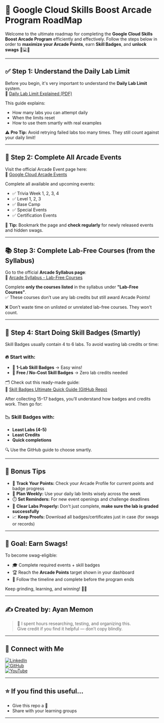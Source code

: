 # 📍 Google Cloud Skills Boost Arcade Program RoadMap

Welcome to the ultimate roadmap for completing the **Google Cloud Skills Boost Arcade Program** efficiently and effectively. Follow the steps below in order to **maximize your Arcade Points**, earn **Skill Badges**, and **unlock swags** 🧢💻🎉

---

## ✅ Step 1: Understand the Daily Lab Limit

Before you begin, it's very important to understand the **Daily Lab Limit** system.  
🔗 [Daily Lab Limit Explained (PDF)](https://github.com/AyanMemon296/GoogleCloud-SkillBadges-QuickGuide/blob/main/Daily_Lab_Limit.pdf)

This guide explains:
- How many labs you can attempt daily
- When the limits reset
- How to use them smartly with real examples

⚠️ **Pro Tip:** Avoid retrying failed labs too many times. They still count against your daily limit!

---

## 🎯 Step 2: Complete All Arcade Events

Visit the official Arcade Event page here:  
🔗 [Google Cloud Arcade Events](https://go.cloudskillsboost.google/arcade)

Complete all available and upcoming events:
- ✅ Trivia Week 1, 2, 3, 4
- ✅ Level 1, 2, 3
- ✅ Base Camp
- ✅ Special Events
- ✅ Certification Events

🔔 **Tip:** Bookmark the page and **check regularly** for newly released events and hidden swags.

---

## 📚 Step 3: Complete Lab-Free Courses (from the Syllabus)

Go to the official **Arcade Syllabus page**:  
🔗 [Arcade Syllabus - Lab-Free Courses](https://rsvp.withgoogle.com/events/arcade-facilitator/syllabus)

Complete **only the courses listed** in the syllabus under **"Lab-Free Courses"**.  
✅ These courses don’t use any lab credits but still award Arcade Points!

❌ Don’t waste time on unlisted or unrelated lab-free courses. They won't count.

---

## 🧠 Step 4: Start Doing Skill Badges (Smartly)

Skill Badges usually contain 4 to 6 labs. To avoid wasting lab credits or time:

### 🔥 Start with:
- 🔹 **1-Lab Skill Badges** → Easy wins!  
- 🔹 **Free / No-Cost Skill Badges** → Zero lab credits needed

🗂️ Check out this ready-made guide:  
🔗 [Skill Badges Ultimate Quick Guide (GitHub Repo)](https://github.com/AyanMemon296/GoogleCloud-SkillBadges-QuickGuide)

After collecting 15–17 badges, you’ll understand how badges and credits work. Then go for:

### 📉 Skill Badges with:
- **Least Labs (4-5)**
- **Least Credits**
- **Quick completions**

🔍 Use the GitHub guide to choose smartly.

---

## 🎁 Bonus Tips

- 🎯 **Track Your Points:** Check your Arcade Profile for current points and badge progress
- 📆 **Plan Weekly:** Use your daily lab limits wisely across the week
- ⏱️ **Set Reminders:** For new event openings and challenge deadlines
- 🧼 **Clear Labs Properly:** Don’t just complete, **make sure the lab is graded successfully**
- 📈 **Keep Proofs:** Download all badges/certificates just in case (for swags or records)

---

## 🚀 Goal: Earn Swags!

To become swag-eligible:
- 🎓 Complete required events + skill badges
- 🏆 Reach the **Arcade Points** target shown in your dashboard
- 🎯 Follow the timeline and complete before the program ends

Keep grinding, learning, and winning! 💪🌐

---

## ✍️ Created by: **Ayan Memon**

> 🙌 I spent hours researching, testing, and organizing this.  
> Give credit if you find it helpful — don’t copy blindly.

---

## 📢 Connect with Me

[![LinkedIn](https://img.shields.io/badge/LinkedIn-Ayan%20Memon-blue?logo=linkedin)](https://www.linkedin.com/in/ayanmemon296)  
[![GitHub](https://img.shields.io/badge/GitHub-AyanMemon296-black?logo=github)](https://github.com/AyanMemon296)  
[![YouTube](https://img.shields.io/badge/YouTube-ayanmemon2926-red?logo=youtube)](https://www.youtube.com/@ayanmemon2926/playlists)

---

## ⭐ If you find this useful...

- Give this repo a 🌟
- Share with your learning groups

---

